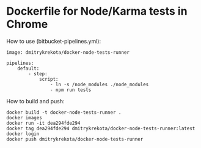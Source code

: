 # Dockerfile for Node/Karma tests in Chrome

How to use (bitbucket-pipelines.yml):
```
image: dmitrykrekota/docker-node-tests-runner

pipelines:
    default:
        - step:
            script:
                - ln -s /node_modules ./node_modules
                - npm run tests
```

How to build and push:
```
docker build -t docker-node-tests-runner .
docker images
docker run -it dea294fde294
docker tag dea294fde294 dmitrykrekota/docker-node-tests-runner:latest
docker login
docker push dmitrykrekota/docker-node-tests-runner
```